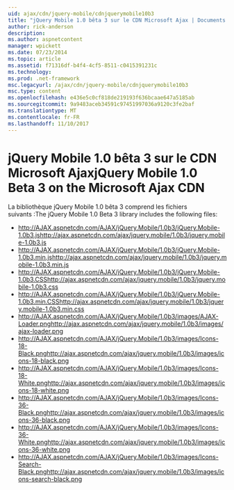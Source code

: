 ```yaml
---
uid: ajax/cdn/jquery-mobile/cdnjquerymobile10b3
title: "jQuery Mobile 1.0 bêta 3 sur le CDN Microsoft Ajax | Documents Microsoft"
author: rick-anderson
description: 
ms.author: aspnetcontent
manager: wpickett
ms.date: 07/23/2014
ms.topic: article
ms.assetid: f71316df-b4f4-4cf5-8511-c0415391231c
ms.technology: 
ms.prod: .net-framework
msc.legacyurl: /ajax/cdn/jquery-mobile/cdnjquerymobile10b3
msc.type: content
ms.openlocfilehash: e436e5c0cf818de219193f636bcaae647a5185ab
ms.sourcegitcommit: 9a9483aceb34591c97451997036a9120c3fe2baf
ms.translationtype: MT
ms.contentlocale: fr-FR
ms.lasthandoff: 11/10/2017
---
```

<a name="jquery-mobile-10-beta-3-on-the-microsoft-ajax-cdn"></a><span data-ttu-id="97d56-102">jQuery Mobile 1.0 bêta 3 sur le CDN Microsoft Ajax</span><span class="sxs-lookup"><span data-stu-id="97d56-102">jQuery Mobile 1.0 Beta 3 on the Microsoft Ajax CDN</span></span>
====================
<span data-ttu-id="97d56-103">La bibliothèque jQuery Mobile 1.0 bêta 3 comprend les fichiers suivants :</span><span class="sxs-lookup"><span data-stu-id="97d56-103">The jQuery Mobile 1.0 Beta 3 library includes the following files:</span></span>

- <span data-ttu-id="97d56-104">http://AJAX.aspnetcdn.com/AJAX/jQuery.Mobile/1.0b3/jQuery.Mobile-1.0b3.js</span><span class="sxs-lookup"><span data-stu-id="97d56-104">http://ajax.aspnetcdn.com/ajax/jquery.mobile/1.0b3/jquery.mobile-1.0b3.js</span></span>
- <span data-ttu-id="97d56-105">http://AJAX.aspnetcdn.com/AJAX/jQuery.Mobile/1.0b3/jQuery.Mobile-1.0b3.min.js</span><span class="sxs-lookup"><span data-stu-id="97d56-105">http://ajax.aspnetcdn.com/ajax/jquery.mobile/1.0b3/jquery.mobile-1.0b3.min.js</span></span>
- <span data-ttu-id="97d56-106">http://AJAX.aspnetcdn.com/AJAX/jQuery.Mobile/1.0b3/jQuery.Mobile-1.0b3.CSS</span><span class="sxs-lookup"><span data-stu-id="97d56-106">http://ajax.aspnetcdn.com/ajax/jquery.mobile/1.0b3/jquery.mobile-1.0b3.css</span></span>
- <span data-ttu-id="97d56-107">http://AJAX.aspnetcdn.com/AJAX/jQuery.Mobile/1.0b3/jQuery.Mobile-1.0b3.min.CSS</span><span class="sxs-lookup"><span data-stu-id="97d56-107">http://ajax.aspnetcdn.com/ajax/jquery.mobile/1.0b3/jquery.mobile-1.0b3.min.css</span></span>
- <span data-ttu-id="97d56-108">http://AJAX.aspnetcdn.com/AJAX/jQuery.Mobile/1.0b3/images/AJAX-Loader.png</span><span class="sxs-lookup"><span data-stu-id="97d56-108">http://ajax.aspnetcdn.com/ajax/jquery.mobile/1.0b3/images/ajax-loader.png</span></span>
- <span data-ttu-id="97d56-109">http://AJAX.aspnetcdn.com/AJAX/jQuery.Mobile/1.0b3/images/Icons-18-Black.png</span><span class="sxs-lookup"><span data-stu-id="97d56-109">http://ajax.aspnetcdn.com/ajax/jquery.mobile/1.0b3/images/icons-18-black.png</span></span>
- <span data-ttu-id="97d56-110">http://AJAX.aspnetcdn.com/AJAX/jQuery.Mobile/1.0b3/images/Icons-18-White.png</span><span class="sxs-lookup"><span data-stu-id="97d56-110">http://ajax.aspnetcdn.com/ajax/jquery.mobile/1.0b3/images/icons-18-white.png</span></span>
- <span data-ttu-id="97d56-111">http://AJAX.aspnetcdn.com/AJAX/jQuery.Mobile/1.0b3/images/Icons-36-Black.png</span><span class="sxs-lookup"><span data-stu-id="97d56-111">http://ajax.aspnetcdn.com/ajax/jquery.mobile/1.0b3/images/icons-36-black.png</span></span>
- <span data-ttu-id="97d56-112">http://AJAX.aspnetcdn.com/AJAX/jQuery.Mobile/1.0b3/images/Icons-36-White.png</span><span class="sxs-lookup"><span data-stu-id="97d56-112">http://ajax.aspnetcdn.com/ajax/jquery.mobile/1.0b3/images/icons-36-white.png</span></span>
- <span data-ttu-id="97d56-113">http://AJAX.aspnetcdn.com/AJAX/jQuery.Mobile/1.0b3/images/Icons-Search-Black.png</span><span class="sxs-lookup"><span data-stu-id="97d56-113">http://ajax.aspnetcdn.com/ajax/jquery.mobile/1.0b3/images/icons-search-black.png</span></span>
